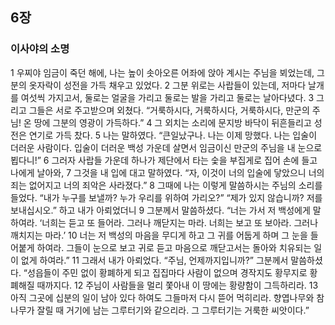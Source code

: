 ## 6장
### 이사야의 소명
1 우찌야 임금이 죽던 해에, 나는 높이 솟아오른 어좌에 앉아 계시는 주님을 뵈었는데, 그분의 옷자락이 성전을 가득 채우고 있었다.
2 그분 위로는 사랍들이 있는데, 저마다 날개를 여섯씩 가지고서, 둘로는 얼굴을 가리고 둘로는 발을 가리고 둘로는 날아다녔다.
3 그리고 그들은 서로 주고받으며 외쳤다. “거룩하시다, 거룩하시다, 거룩하시다, 만군의 주님! 온 땅에 그분의 영광이 가득하다.”
4 그 외치는 소리에 문지방 바닥이 뒤흔들리고 성전은 연기로 가득 찼다.
5 나는 말하였다. “큰일났구나. 나는 이제 망했다. 나는 입술이 더러운 사람이다. 입술이 더러운 백성 가운데 살면서 임금이신 만군의 주님을 내 눈으로 뵙다니!”
6 그러자 사랍들 가운데 하나가 제단에서 타는 숯을 부집게로 집어 손에 들고 나에게 날아와,
7 그것을 내 입에 대고 말하였다. “자, 이것이 너의 입술에 닿았으니 너의 죄는 없어지고 너의 죄악은 사라졌다.”
8 그때에 나는 이렇게 말씀하시는 주님의 소리를 들었다. “내가 누구를 보낼까? 누가 우리를 위하여 가리오?” “제가 있지 않습니까? 저를 보내십시오.” 하고 내가 아뢰었더니
9 그분께서 말씀하셨다. “너는 가서 저 백성에게 말하여라. ‘너희는 듣고 또 들어라. 그러나 깨닫지는 마라. 너희는 보고 또 보아라. 그러나 깨치지는 마라.’
10 너는 저 백성의 마음을 무디게 하고 그 귀를 어둡게 하며 그 눈을 들어붙게 하여라. 그들이 눈으로 보고 귀로 듣고 마음으로 깨닫고서는 돌아와 치유되는 일이 없게 하여라.”
11 그래서 내가 아뢰었다. “주님, 언제까지입니까?” 그분께서 말씀하셨다. “성읍들이 주민 없이 황폐하게 되고 집집마다 사람이 없으며 경작지도 황무지로 황폐해질 때까지다.
12 주님이 사람들을 멀리 쫓아내 이 땅에는 황량함이 그득하리라.
13 아직 그곳에 십분의 일이 남아 있다 하여도 그들마저 다시 뜯어 먹히리라. 향엽나무와 참나무가 잘릴 때 거기에 남는 그루터기와 같으리라. 그 그루터기는 거룩한 씨앗이다.”
